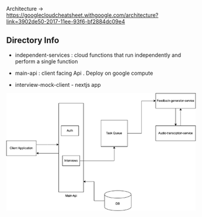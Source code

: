 Architecture -> https://googlecloudcheatsheet.withgoogle.com/architecture?link=3902de50-2017-11ee-93f6-bf2884dc09e4
## Directory Info

- independent-services : cloud functions that run independently and perform a single function

- main-api : client facing Api . Deploy on google compute

- interview-mock-client - nextjs app

![alt text](https://github.com/detunjiSamuel/mock-interview/blob/main/img-proposed-architecture.png?raw=true)
